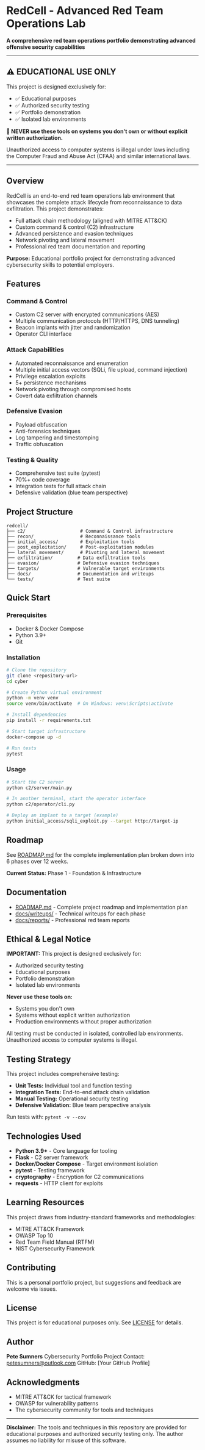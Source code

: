 # RedCell - Advanced Red Team Operations Lab

**A comprehensive red team operations portfolio demonstrating advanced offensive security capabilities**

---

## ⚠️ EDUCATIONAL USE ONLY

This project is designed exclusively for:
- ✅ Educational purposes
- ✅ Authorized security testing
- ✅ Portfolio demonstration
- ✅ Isolated lab environments

**🚫 NEVER use these tools on systems you don't own or without explicit written authorization.**

Unauthorized access to computer systems is illegal under laws including the Computer Fraud and Abuse Act (CFAA) and similar international laws.

---

## Overview

RedCell is an end-to-end red team operations lab environment that showcases the complete attack lifecycle from reconnaissance to data exfiltration. This project demonstrates:

- Full attack chain methodology (aligned with MITRE ATT&CK)
- Custom command & control (C2) infrastructure
- Advanced persistence and evasion techniques
- Network pivoting and lateral movement
- Professional red team documentation and reporting

**Purpose:** Educational portfolio project for demonstrating advanced cybersecurity skills to potential employers.

## Features

### Command & Control
- Custom C2 server with encrypted communications (AES)
- Multiple communication protocols (HTTP/HTTPS, DNS tunneling)
- Beacon implants with jitter and randomization
- Operator CLI interface

### Attack Capabilities
- Automated reconnaissance and enumeration
- Multiple initial access vectors (SQLi, file upload, command injection)
- Privilege escalation exploits
- 5+ persistence mechanisms
- Network pivoting through compromised hosts
- Covert data exfiltration channels

### Defensive Evasion
- Payload obfuscation
- Anti-forensics techniques
- Log tampering and timestomping
- Traffic obfuscation

### Testing & Quality
- Comprehensive test suite (pytest)
- 70%+ code coverage
- Integration tests for full attack chain
- Defensive validation (blue team perspective)

## Project Structure

```
redcell/
├── c2/                    # Command & Control infrastructure
├── recon/                 # Reconnaissance tools
├── initial_access/        # Exploitation tools
├── post_exploitation/     # Post-exploitation modules
├── lateral_movement/      # Pivoting and lateral movement
├── exfiltration/         # Data exfiltration tools
├── evasion/              # Defensive evasion techniques
├── targets/              # Vulnerable target environments
├── docs/                 # Documentation and writeups
└── tests/                # Test suite
```

## Quick Start

### Prerequisites

- Docker & Docker Compose
- Python 3.9+
- Git

### Installation

```bash
# Clone the repository
git clone <repository-url>
cd cyber

# Create Python virtual environment
python -m venv venv
source venv/bin/activate  # On Windows: venv\Scripts\activate

# Install dependencies
pip install -r requirements.txt

# Start target infrastructure
docker-compose up -d

# Run tests
pytest
```

### Usage

```bash
# Start the C2 server
python c2/server/main.py

# In another terminal, start the operator interface
python c2/operator/cli.py

# Deploy an implant to a target (example)
python initial_access/sqli_exploit.py --target http://target-ip
```

## Roadmap

See [ROADMAP.md](ROADMAP.md) for the complete implementation plan broken down into 6 phases over 12 weeks.

**Current Status:** Phase 1 - Foundation & Infrastructure

## Documentation

- [ROADMAP.md](ROADMAP.md) - Complete project roadmap and implementation plan
- [docs/writeups/](docs/writeups/) - Technical writeups for each phase
- [docs/reports/](docs/reports/) - Professional red team reports

## Ethical & Legal Notice

**IMPORTANT:** This project is designed exclusively for:
- Authorized security testing
- Educational purposes
- Portfolio demonstration
- Isolated lab environments

**Never use these tools on:**
- Systems you don't own
- Systems without explicit written authorization
- Production environments without proper authorization

All testing must be conducted in isolated, controlled lab environments. Unauthorized access to computer systems is illegal.

## Testing Strategy

This project includes comprehensive testing:

- **Unit Tests:** Individual tool and function testing
- **Integration Tests:** End-to-end attack chain validation
- **Manual Testing:** Operational security testing
- **Defensive Validation:** Blue team perspective analysis

Run tests with: `pytest -v --cov`

## Technologies Used

- **Python 3.9+** - Core language for tooling
- **Flask** - C2 server framework
- **Docker/Docker Compose** - Target environment isolation
- **pytest** - Testing framework
- **cryptography** - Encryption for C2 communications
- **requests** - HTTP client for exploits

## Learning Resources

This project draws from industry-standard frameworks and methodologies:

- MITRE ATT&CK Framework
- OWASP Top 10
- Red Team Field Manual (RTFM)
- NIST Cybersecurity Framework

## Contributing

This is a personal portfolio project, but suggestions and feedback are welcome via issues.

## License

This project is for educational purposes only. See [LICENSE](LICENSE) for details.

## Author

**Pete Sumners**
Cybersecurity Portfolio Project
Contact: petesumners@outlook.com
GitHub: [Your GitHub Profile]

## Acknowledgments

- MITRE ATT&CK for tactical framework
- OWASP for vulnerability patterns
- The cybersecurity community for tools and techniques

---

**Disclaimer:** The tools and techniques in this repository are provided for educational purposes and authorized security testing only. The author assumes no liability for misuse of this software.
